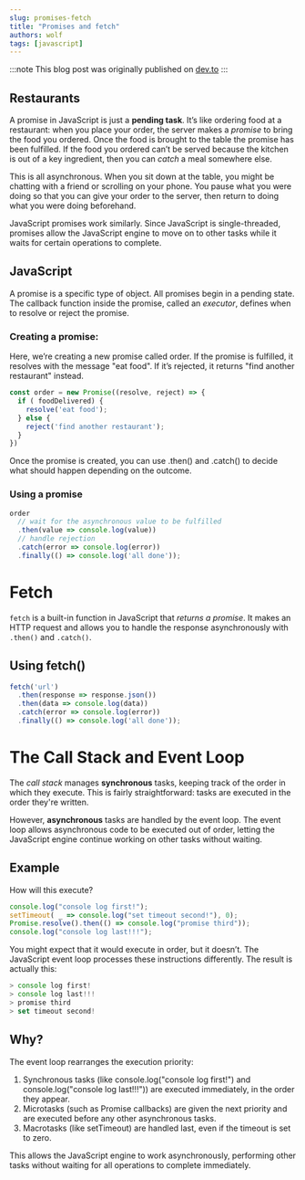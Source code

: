 ```yaml
---
slug: promises-fetch
title: "Promises and fetch"
authors: wolf
tags: [javascript]
---
```


:::note
This blog post was originally published on [dev.to](https://dev.to/wolfmath/javascript-promises-fetch-46ja)
:::

## Restaurants
A promise in JavaScript is just a **pending task**. It’s like ordering food at a restaurant: when you place your order, the server makes a _promise_ to bring the food you ordered. Once the food is brought to the table the promise has been fulfilled. If the food you ordered can’t be served because the kitchen is out of a key ingredient, then you can _catch_ a meal somewhere else. 

<!-- truncate -->

This is all asynchronous. When you sit down at the table, you might be chatting with a friend or scrolling on your phone. You pause what you were doing so that you can give your order to the server, then return to doing what you were doing beforehand.

JavaScript promises work similarly. Since JavaScript is single-threaded, promises allow the JavaScript engine to move on to other tasks while it waits for certain operations to complete.

## JavaScript

A promise is a specific type of object. All promises begin in a pending state. The callback function inside the promise, called an _executor_, defines when to resolve or reject the promise. 

### Creating a promise:

Here, we’re creating a new promise called order. If the promise is fulfilled, it resolves with the message "eat food". If it’s rejected, it returns "find another restaurant" instead.

```javascript
const order = new Promise((resolve, reject) => {
  if ( foodDelivered) {
    resolve('eat food');
  } else {
    reject('find another restaurant');
  }
})
```

Once the promise is created, you can use .then() and .catch() to decide what should happen depending on the outcome.

### Using a promise

```javascript
order
  // wait for the asynchronous value to be fulfilled
  .then(value => console.log(value))
  // handle rejection
  .catch(error => console.log(error))
  .finally(() => console.log('all done'));
```

# Fetch

`fetch` is a built-in function in JavaScript that _returns a promise_. It makes an HTTP request and allows you to handle the response asynchronously with `.then()` and `.catch()`. 

## Using fetch()

```javascript
fetch('url')
  .then(response => response.json())
  .then(data => console.log(data))
  .catch(error => console.log(error))
  .finally(() => console.log('all done'));
```

# The Call Stack and Event Loop

The _call stack_ manages **synchronous** tasks, keeping track of the order in which they execute. This is fairly straightforward: tasks are executed in the order they're written.

However, **asynchronous** tasks are handled by the event loop. The event loop allows asynchronous code to be executed out of order, letting the JavaScript engine continue working on other tasks without waiting.

## Example

How will this execute?

```javascript
console.log("console log first!");
setTimeout( _ => console.log("set timeout second!"), 0);
Promise.resolve().then(() => console.log("promise third"));
console.log("console log last!!!");
```

You might expect that it would execute in order, but it doesn’t. The JavaScript event loop processes these instructions differently.
The result is actually this:

```javascript
> console log first!
> console log last!!!
> promise third
> set timeout second!
```

## Why?

The event loop rearranges the execution priority:

1. Synchronous tasks (like console.log("console log first!") and console.log("console log last!!!")) are executed immediately, in the order they appear.
1. Microtasks (such as Promise callbacks) are given the next priority and are executed before any other asynchronous tasks.
1. Macrotasks (like setTimeout) are handled last, even if the timeout is set to zero.

This allows the JavaScript engine to work asynchronously, performing other tasks without waiting for all operations to complete immediately.

